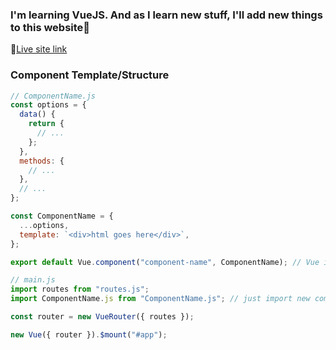 ### I'm learning VueJS. And as I learn new stuff, I'll add new things to this website🎉
🔗[Live site link](https://learning-vuejs-app.netlify.app/)

### Component Template/Structure

```js
// ComponentName.js
const options = {
  data() {
    return {
      // ...
    };
  },
  methods: {
    // ...
  },
  // ...
};

const ComponentName = {
  ...options,
  template: `<div>html goes here</div>`,
};

export default Vue.component("component-name", ComponentName); // Vue is loaded via `<script>` tag.
```

```js
// main.js
import routes from "routes.js";
import ComponentName.js from "ComponentName.js"; // just import new components

const router = new VueRouter({ routes });

new Vue({ router }).$mount("#app");
```
